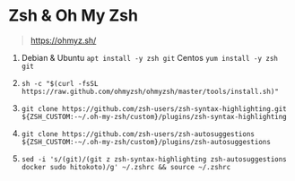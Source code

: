 # Zsh & Oh My Zsh

> https://ohmyz.sh/

1. Debian & Ubuntu
`apt install -y zsh git`
Centos
`yum install -y zsh git`

2. `sh -c "$(curl -fsSL https://raw.github.com/ohmyzsh/ohmyzsh/master/tools/install.sh)"`

3. `git clone https://github.com/zsh-users/zsh-syntax-highlighting.git ${ZSH_CUSTOM:-~/.oh-my-zsh/custom}/plugins/zsh-syntax-highlighting`

4. `git clone https://github.com/zsh-users/zsh-autosuggestions ${ZSH_CUSTOM:-~/.oh-my-zsh/custom}/plugins/zsh-autosuggestions`

5. `sed -i 's/(git)/(git z zsh-syntax-highlighting zsh-autosuggestions docker sudo hitokoto)/g' ~/.zshrc && source ~/.zshrc`
